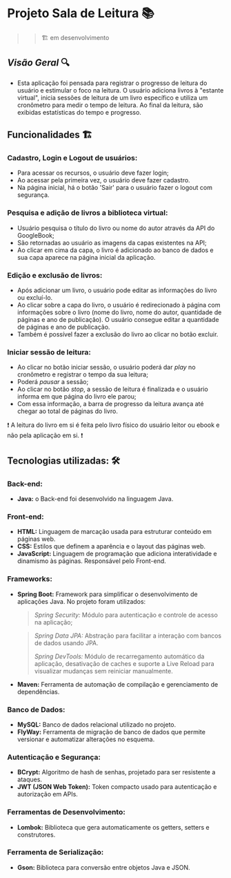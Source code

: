 <h1>Projeto Sala de Leitura 📚</h1>

>>🏗️ em desenvolvimento


## *Visão Geral* 🔍
  -  Esta aplicação foi pensada para registrar o progresso de leitura do usuário e  estimular o foco na leitura. O usuário adiciona livros à "estante virtual", inicia sessões de leitura de um livro específico e utiliza um cronômetro para medir o tempo de leitura. Ao final da leitura, são exibidas estatísticas do tempo e progresso.

## Funcionalidades 🏗️

<h3>Cadastro, Login e Logout de usuários:</h3>

  - Para acessar os recursos, o usuário deve fazer login;
  - Ao acessar pela primeira vez, o usuário deve fazer cadastro.
  - Na página inicial, há o botão 'Sair' para o usuário fazer o logout com segurança.

<h3>Pesquisa e adição de livros a biblioteca virtual:</h3>

  - Usuário pesquisa o título do livro ou nome do autor através da API do GoogleBook;
  - São retornadas ao usuário as imagens da capas existentes na API;
  - Ao clicar em cima da capa, o livro é adicionado ao banco de dados e sua capa aparece na página inicial da aplicação.

<h3>Edição e exclusão de livros:</h3>

  - Após adicionar um livro, o usuário pode editar as informações do livro ou excluí-lo.
  - Ao clicar sobre a capa do livro, o usuário é redirecionado à página com informações sobre o livro (nome do livro, nome do autor, quantidade de páginas e ano de publicação). O usuário consegue editar a quantidade de páginas e ano de publicação.
  - Também é possível fazer a exclusão do livro ao clicar no botão excluir.

<h3>Iniciar sessão de leitura:</h3>

  - Ao clicar no botão iniciar sessão, o usuário poderá dar *play* no cronômetro e registrar o tempo da sua leitura;
  - Poderá *pausar* a sessão;
  - Ao clicar no botão *stop*, a sessão de leitura é finalizada e o usuário informa em que página do livro ele parou;
  - Com essa informação, a barra de progresso da leitura avança até chegar ao total de páginas do livro.

❗ A leitura do livro em si é feita pelo livro físico do usuário leitor ou ebook e não pela aplicação em si. ❗

## Tecnologias utilizadas:  🛠️
<h3>Back-end:</h3>

  - **Java:** o Back-end foi desenvolvido na linguagem Java.
<h3>Front-end:</h3>

  - **HTML:** Linguagem de marcação usada para estruturar conteúdo em páginas web.
  - **CSS:** Estilos que definem a aparência e o layout das páginas web.
  - **JavaScript:** Linguagem de programação que adiciona interatividade e dinamismo às páginas. Responsável pelo Front-end.

<h3>Frameworks:</h3>

  - **Spring Boot:** Framework para simplificar o desenvolvimento de aplicações Java. No projeto foram utilizados:
      >*Spring Security:* Módulo para autenticação e controle de acesso na aplicação;
      
      >*Spring Data JPA:* Abstração para facilitar a interação com bancos de dados usando JPA.
      >
      >*Spring DevTools:* Módulo de recarregamento automático da aplicação, desativação de caches e suporte a Live Reload para visualizar mudanças sem reiniciar manualmente.
  - **Maven:** Ferramenta de automação de compilação e gerenciamento de dependências.

<h3>Banco de Dados:</h3>

  - **MySQL:** Banco de dados relacional utilizado no projeto.
  - **FlyWay:** Ferramenta de migração de banco de dados que permite versionar e automatizar alterações no esquema.

<h3>Autenticação e Segurança:</h3>

  - **BCrypt:** Algoritmo de hash de senhas, projetado para ser resistente a ataques.
  - **JWT (JSON Web Token):** Token compacto usado para autenticação e autorização em APIs.

<h3>Ferramentas de Desenvolvimento:</h3>

  - **Lombok:** Biblioteca que gera automaticamente os getters, setters e construtores.

<h3>Ferramenta de Serialização:</h3>

  - **Gson:** Biblioteca para conversão entre objetos Java e JSON.
